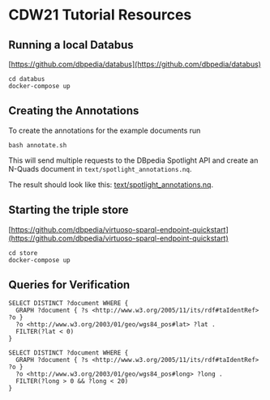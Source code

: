 # CDW21 Tutorial Resources

## Running a local Databus
[https://github.com/dbpedia/databus](https://github.com/dbpedia/databus)

```
cd databus
docker-compose up
```

## Creating the Annotations

To create the annotations for the example documents run 
```
bash annotate.sh
```

This will send multiple requests to the DBpedia Spotlight API and create an N-Quads document in `text/spotlight_annotations.nq`.

The result should look like this: [text/spotlight_annotations.nq](https://raw.githubusercontent.com/dbpedia/tutorials/master/cdw21/texts/spotlight_annotations.nq).

## Starting the triple store
[https://github.com/dbpedia/virtuoso-sparql-endpoint-quickstart](https://github.com/dbpedia/virtuoso-sparql-endpoint-quickstart)

```
cd store
docker-compose up
```

## Queries for Verification

```
SELECT DISTINCT ?document WHERE {
  GRAPH ?document { ?s <http://www.w3.org/2005/11/its/rdf#taIdentRef> ?o }
  ?o <http://www.w3.org/2003/01/geo/wgs84_pos#lat> ?lat .
  FILTER(?lat < 0)
}
```

```
SELECT DISTINCT ?document WHERE {
  GRAPH ?document { ?s <http://www.w3.org/2005/11/its/rdf#taIdentRef> ?o }
  ?o <http://www.w3.org/2003/01/geo/wgs84_pos#long> ?long .
  FILTER(?long > 0 && ?long < 20)
}
```
